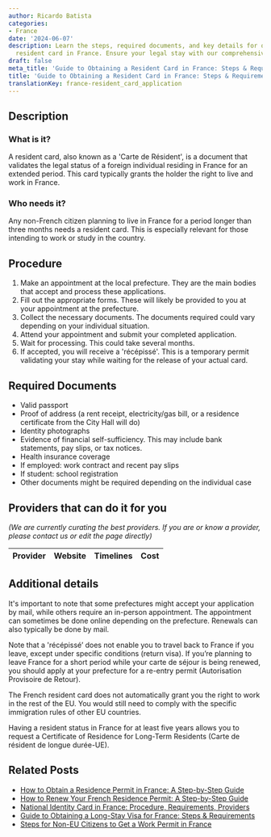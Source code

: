 ```yaml
---
author: Ricardo Batista
categories:
- France
date: '2024-06-07'
description: Learn the steps, required documents, and key details for obtaining a
  resident card in France. Ensure your legal stay with our comprehensive guide.
draft: false
meta_title: 'Guide to Obtaining a Resident Card in France: Steps & Requirements'
title: 'Guide to Obtaining a Resident Card in France: Steps & Requirements'
translationKey: france-resident_card_application
---
```


## Description
### What is it?
A resident card, also known as a 'Carte de Résident', is a document that validates the legal status of a foreign individual residing in France for an extended period. This card typically grants the holder the right to live and work in France.

### Who needs it?
Any non-French citizen planning to live in France for a period longer than three months needs a resident card. This is especially relevant for those intending to work or study in the country.

## Procedure
1. Make an appointment at the local prefecture. They are the main bodies that accept and process these applications.
2. Fill out the appropriate forms. These will likely be provided to you at your appointment at the prefecture.
3. Collect the necessary documents. The documents required could vary depending on your individual situation.
4. Attend your appointment and submit your completed application.
5. Wait for processing. This could take several months.
6. If accepted, you will receive a 'récépissé'. This is a temporary permit validating your stay while waiting for the release of your actual card.

## Required Documents
- Valid passport
- Proof of address (a rent receipt, electricity/gas bill, or a residence certificate from the City Hall will do)
- Identity photographs
- Evidence of financial self-sufficiency. This may include bank statements, pay slips, or tax notices.
- Health insurance coverage
- If employed: work contract and recent pay slips
- If student: school registration
- Other documents might be required depending on the individual case

## Providers that can do it for you

_(We are currently curating the best providers. If you are or know a provider, please contact us or edit the page directly)_

| Provider        |     Website     |     Timelines    |       Cost      |
| :-------------: | :-------------: |  :-------------: | :-------------: |

## Additional details
It's important to note that some prefectures might accept your application by mail, while others require an in-person appointment. The appointment can sometimes be done online depending on the prefecture. Renewals can also typically be done by mail.

Note that a 'récépissé’ does not enable you to travel back to France if you leave, except under specific conditions (return visa). If you’re planning to leave France for a short period while your carte de séjour is being renewed, you should apply at your prefecture for a re-entry permit (Autorisation Provisoire de Retour).

The French resident card does not automatically grant you the right to work in the rest of the EU. You would still need to comply with the specific immigration rules of other EU countries.

Having a resident status in France for at least five years allows you to request a Certificate of Residence for Long-Term Residents (Carte de résident de longue durée-UE).


## Related Posts

- [How to Obtain a Residence Permit in France: A Step-by-Step Guide](https://tramitit.com/guides/france/residence_permit_application/)
- [How to Renew Your French Residence Permit: A Step-by-Step Guide](https://tramitit.com/guides/france/residence_permit_renewal/)
- [National Identity Card in France: Procedure, Requirements, Providers](https://tramitit.com/guides/france/national_identity_card_application/)
- [Guide to Obtaining a Long-Stay Visa for France: Steps & Requirements](https://tramitit.com/guides/france/visa_application/)
- [Steps for Non-EU Citizens to Get a Work Permit in France](https://tramitit.com/guides/france/work_permit_application/)